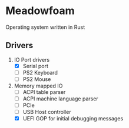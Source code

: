 # Meadowfoam
Operating system written in Rust
## Drivers
1. IO Port drivers
   - [x] Serial port
   - [ ] PS2 Keyboard
   - [ ] PS2 Mouse
2. Memory mapped IO
   - [ ] ACPI table parser
   - [ ] ACPI machine language parser
   - [ ] PCIe
   - [ ] USB Host controller
   - [x] UEFI GOP for initial debugging messages
